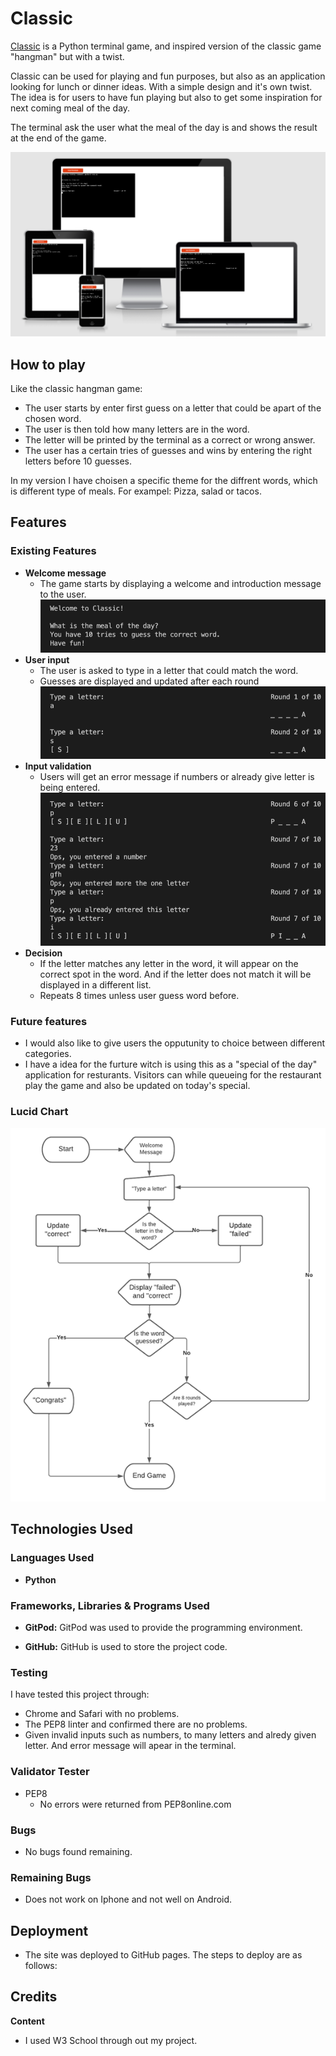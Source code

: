 # Classic
 [Classic](https://classic-meal.herokuapp.com/) is a Python terminal game, and inspired version of the classic game "hangman" but with a twist. 
 
 Classic can be used for playing and fun purposes, but also as an application looking for lunch or dinner ideas. With a simple design and it's own twist. The idea is for users to have fun playing but also to get some inspiration for next coming meal of the day.
 
 The terminal ask the user what the meal of the day is and shows the result at the end of the game. 

 ![Ami Responsive Design ](/readme/ami.png)
## How to play
Like the classic hangman game:
- The user starts by enter first guess on a letter that could be apart of the chosen word. 
- The user is then told how many letters are in the word.
- The letter will be printed by the terminal as a correct or wrong answer.  
- The user has a certain tries of guesses and wins by entering the right letters before 10 guesses. 

In my version I have choisen a specific theme for the diffrent words, which is different type of meals. For exampel: Pizza, salad or tacos.  

## Features

### Existing Features
- __Welcome message__ 
    - The game starts by displaying a welcome and introduction message to the user. 
 ![Welcome Message ](/readme/welcomemessage.png)
- __User input__
    - The user is asked to type in a letter that could match the word. 
    - Guesses are displayed and updated after each round
 ![User input ](/readme/userinput.png)
- __Input validation__ 
    - Users will get an error message if numbers or already give letter is being entered.
 ![Error Message ](/readme/errormessage.png)
- __Decision__ 
    - If the letter matches any letter in the word, it will appear on the correct spot in the word. And if the letter does not match it will be displayed in a different list. 
    - Repeats 8 times unless user guess word before. 

### Future features 
- I would also like to give users the opputunity to choice between different categories. 
- I have a idea for the furture witch is using this as a "special of the day" application for resturants. Visitors can while queueing for the restaurant play the game and also be updated on today's special. 


### Lucid Chart 
 ![Lucid Chart ](/readme/lc.png)

## Technologies Used 

### Languages Used
- __Python__

### Frameworks, Libraries & Programs Used

- __GitPod:__
     GitPod was used to provide the programming environment. 

- __GitHub:__
    GitHub is used to store the project code.

### Testing 
I have tested this project through:
- Chrome and Safari with no problems. 
- The PEP8 linter and confirmed there are no problems. 
- Given invalid inputs such as numbers, to many letters and alredy given letter. And error message will apear in the terminal.  

### Validator Tester
- PEP8 
    - No errors were returned from PEP8online.com

### Bugs
- No bugs found remaining.

### Remaining Bugs
- Does not work on Iphone and not well on Android. 

## Deployment 
- The site was deployed to GitHub pages. The steps to deploy are as follows: 

## Credits 
__Content__
- I used W3 School through out my project. 
